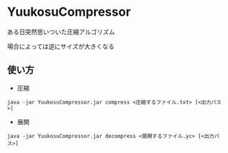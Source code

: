 # YuukosuCompressor
ある日突然思いついた圧縮アルゴリズム

場合によっては逆にサイズが大きくなる

## 使い方
- 圧縮
```shell
java -jar YuukosuCompressor.jar compress <圧縮するファイル.txt> [<出力パス>]
```
- 展開
```shell
java -jar YuukosuCompressor.jar decompress <展開するファイル.yc> [<出力パス>]
```

